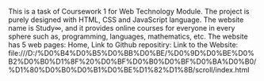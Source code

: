This is a task of Coursework 1 for Web Technology Module. The project is purely designed with HTML, CSS and JavaScript language. The website name is Study∞, and it provides online courses for everyone in every sphere such as, programming, languages, mathematics, etc. The website has 5 web pages: Home,
Link to Github repositiry: 
Link to the Website: file:///D:/%D0%B4%D0%B5%D0%BB%D0%BE/%D0%9D%D0%BE%D0%B2%D0%B0%D1%8F%20%D0%BF%D0%B0%D0%BF%D0%BA%D0%B0/%D1%80%D0%B0%D0%B1%D0%BE%D1%82%D1%8B/scroll/index.html
